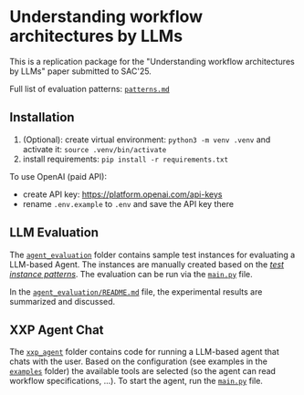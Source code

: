 # Understanding workflow architectures by LLMs

This is a replication package for the "Understanding workflow architectures by LLMs" paper submitted to SAC'25.

Full list of evaluation patterns: [`patterns.md`](patterns.md)

## Installation

1. (Optional): create virtual environment: `python3 -m venv .venv` and activate it: `source .venv/bin/activate`
2. install requirements: `pip install -r requirements.txt`

To use OpenAI (paid API):

* create API key: <https://platform.openai.com/api-keys>
* rename `.env.example` to `.env` and save the API key there

## LLM Evaluation

The [`agent_evaluation`](agent_evaluation/) folder contains sample test instances for evaluating a LLM-based Agent. The instances are manually created based on the [*test instance patterns*](patterns.md). The evaluation can be run via the [`main.py`](xxp_agent/main.py) file.

In the [`agent_evaluation/README.md`](agent_evaluation/README.md) file, the experimental results are summarized and discussed.

## XXP Agent Chat

The [`xxp_agent`](xxp_agent/) folder contains code for running a LLM-based agent that chats with the user. Based on the configuration (see examples in the [`examples`](examples/) folder) the available tools are selected (so the agent can read workflow specifications, ...). To start the agent, run the [`main.py`](xxp_agent/main.py) file.
